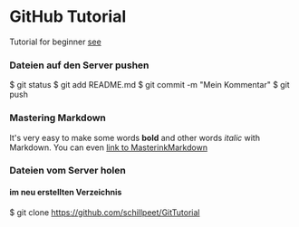 # GitHub Tutorial
Tutorial for beginner [see](https://boolie.org/git-github-anfaenger-tutorial/)

### Dateien auf den Server pushen
$ git status
$ git add README.md
$ git commit -m "Mein Kommentar"
$ git push

### Mastering Markdown
It's very easy to make some words **bold** and other words *italic* with Markdown. You can even [link to MasterinkMarkdown](https://guides.github.com/features/mastering-markdown/)

### Dateien vom Server holen
#### im neu erstellten Verzeichnis
$ git clone https://github.com/schillpeet/GitTutorial
